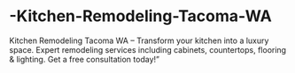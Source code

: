 # -Kitchen-Remodeling-Tacoma-WA
Kitchen Remodeling Tacoma WA – Transform your kitchen into a luxury space. Expert remodeling services including cabinets, countertops, flooring &amp; lighting. Get a free consultation today!”
